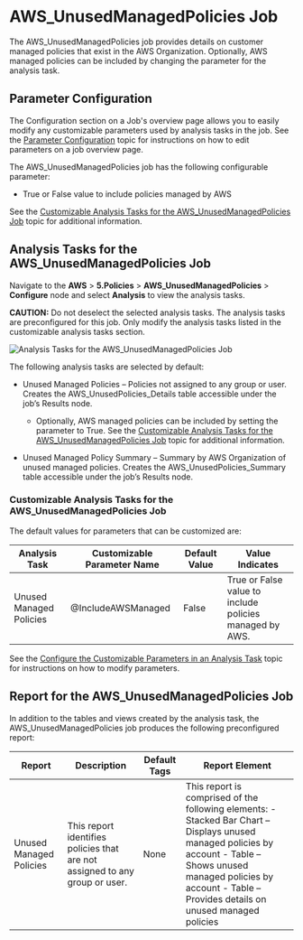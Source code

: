 # AWS_UnusedManagedPolicies Job

The AWS_UnusedManagedPolicies job provides details on customer managed policies that exist in the
AWS Organization. Optionally, AWS managed policies can be included by changing the parameter for the
analysis task.

## Parameter Configuration

The Configuration section on a Job's overview page allows you to easily modify any customizable
parameters used by analysis tasks in the job. See the
[Parameter Configuration](/docs/accessanalyzer/12.0/admin/jobs/job/overview.md#parameter-configuration) topic for
instructions on how to edit parameters on a job overview page.

The AWS_UnusedManagedPolicies job has the following configurable parameter:

- True or False value to include policies managed by AWS

See the
[Customizable Analysis Tasks for the AWS_UnusedManagedPolicies Job](#customizable-analysis-tasks-for-the-aws_unusedmanagedpolicies-job)
topic for additional information.

## Analysis Tasks for the AWS_UnusedManagedPolicies Job

Navigate to the **AWS** > **5.Policies** > **AWS_UnusedManagedPolicies** > **Configure** node and
select **Analysis** to view the analysis tasks.

**CAUTION:** Do not deselect the selected analysis tasks. The analysis tasks are preconfigured for
this job. Only modify the analysis tasks listed in the customizable analysis tasks section.

![Analysis Tasks for the AWS_UnusedManagedPolicies Job](/img/product_docs/accessanalyzer/12.0/solutions/aws/policies/unusedmanagedpoliciesanalysis.webp)

The following analysis tasks are selected by default:

- Unused Managed Policies – Policies not assigned to any group or user. Creates the
  AWS_UnusedPolicies_Details table accessible under the job’s Results node.

    - Optionally, AWS managed policies can be included by setting the parameter to True. See the
      [Customizable Analysis Tasks for the AWS_UnusedManagedPolicies Job](#customizable-analysis-tasks-for-the-aws_unusedmanagedpolicies-job)
      topic for additional information.

- Unused Managed Policy Summary – Summary by AWS Organization of unused managed policies. Creates
  the AWS_UnusedPolicies_Summary table accessible under the job’s Results node.

### Customizable Analysis Tasks for the AWS_UnusedManagedPolicies Job

The default values for parameters that can be customized are:

| Analysis Task           | Customizable Parameter Name | Default Value | Value Indicates                                         |
| ----------------------- | --------------------------- | ------------- | ------------------------------------------------------- |
| Unused Managed Policies | @IncludeAWSManaged          | False         | True or False value to include policies managed by AWS. |

See the
[Configure the Customizable Parameters in an Analysis Task](/docs/accessanalyzer/12.0/admin/jobs/job/configure/analysiscustomizableparameters.md)
topic for instructions on how to modify parameters.

## Report for the AWS_UnusedManagedPolicies Job

In addition to the tables and views created by the analysis task, the AWS_UnusedManagedPolicies job
produces the following preconfigured report:

| Report                  | Description                                                                 | Default Tags | Report Element                                                                                                                                                                                                                 |
| ----------------------- | --------------------------------------------------------------------------- | ------------ | ------------------------------------------------------------------------------------------------------------------------------------------------------------------------------------------------------------------------------ |
| Unused Managed Policies | This report identifies policies that are not assigned to any group or user. | None         | This report is comprised of the following elements: - Stacked Bar Chart – Displays unused managed policies by account - Table – Shows unused managed policies by account - Table – Provides details on unused managed policies |
